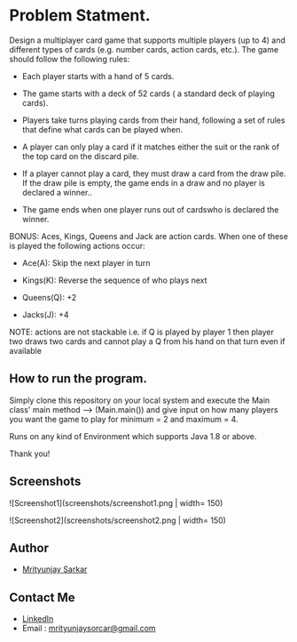 
# Problem Statment.

Design a multiplayer card game that supports multiple players (up to 4) and different types of cards (e.g. number cards, action cards, etc.). The game should follow the following rules:

-  Each player starts with a hand of 5 cards.

- The game starts with a deck of 52 cards ( a standard deck of playing cards).

- Players take turns playing cards from their hand, following a set of rules that define what cards can be played when.

- A player can only play a card if it matches either the suit or the rank of the top card on the discard pile.

- If a player cannot play a card, they must draw a card from the draw pile. If the draw pile is empty, the game ends in a draw and no player is declared a winner..

- The game ends when one player runs out of cardswho is declared the winner.

BONUS: Aces, Kings, Queens and Jack are action cards. When one of these is played the following actions occur:

- Ace(A): Skip the next player in turn

- Kings(K): Reverse the sequence of who plays next 

- Queens(Q): +2

- Jacks(J): +4

NOTE: actions are not stackable i.e. if Q is played by player 1 then player two draws two cards and cannot play a Q from his hand on that turn even if available


## How to run the program.

Simply clone this repository on your local system and execute the Main class' main method --> (Main.main()) and give input 
on how many players you want the game to play for minimum = 2
and maximum = 4.

Runs on any kind of Environment which supports Java 1.8 or above.

Thank you!
## Screenshots

![Screenshot1](screenshots/screenshot1.png | width= 150)


![Screenshot2](screenshots/screenshot2.png | width= 150)
## Author

- [Mrityunjay Sarkar](https://github.com/MrityuNJ45)



## Contact Me

- [LinkedIn](https://www.linkedin.com/in/mrityunjay-sarkar45/)
- Email : mrityunjaysorcar@gmail.com
